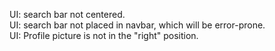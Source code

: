 UI: search bar not centered.  
UI: search bar not placed in navbar, which will be error-prone.  
UI: Profile picture is not in the "right" position.  